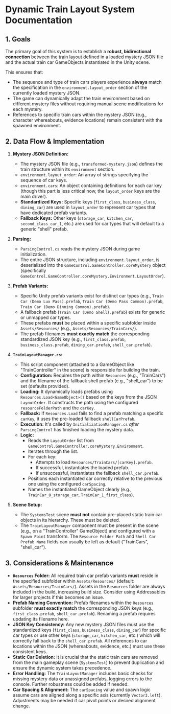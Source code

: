 # Dynamic Train Layout System Documentation

## 1. Goals

The primary goal of this system is to establish a **robust, bidirectional connection** between the train layout defined in a loaded mystery JSON file and the actual train car GameObjects instantiated in the Unity scene.

This ensures that:
*   The sequence and type of train cars players experience **always** match the specification in the `environment.layout_order` section of the currently loaded mystery JSON.
*   The game can dynamically adapt the train environment based on different mystery files without requiring manual scene modifications for each mystery.
*   References to specific train cars within the mystery JSON (e.g., character whereabouts, evidence locations) remain consistent with the spawned environment.

## 2. Data Flow & Implementation

1.  **Mystery JSON Definition:**
    *   The mystery JSON file (e.g., `transformed-mystery.json`) defines the train structure within its `environment` section.
    *   `environment.layout_order`: An array of strings specifying the sequence of car keys.
    *   `environment.cars`: An object containing definitions for each car key (though this part is less critical now, the `layout_order` keys are the main driver).
    *   **Standardized Keys:** Specific keys (`first_class`, `business_class`, `dining_car`) are used in `layout_order` to represent car types that have dedicated prefab variants.
    *   **Fallback Keys:** Other keys (`storage_car`, `kitchen_car`, `second_class_car_1`, etc.) are used for car types that will default to a generic "shell" prefab.

2.  **Parsing:**
    *   `ParsingControl.cs` reads the mystery JSON during game initialization.
    *   The entire JSON structure, including `environment.layout_order`, is deserialized into the `GameControl.GameController.coreMystery` object (specifically `GameControl.GameController.coreMystery.Environment.LayoutOrder`).

3.  **Prefab Variants:**
    *   Specific Unity prefab variants exist for distinct car types (e.g., `Train Car (Demo Lux Pass).prefab`, `Train Car (Demo Pass Common).prefab`, `Train Car (Demo Dinning Common).prefab`).
    *   A fallback prefab (`Train Car (Demo Shell).prefab`) exists for generic or unmapped car types.
    *   These prefabs **must** be placed within a specific subfolder inside `Assets/Resources/` (e.g., `Assets/Resources/TrainCars/`).
    *   The prefab filenames **must exactly match** the corresponding standardized JSON key (e.g., `first_class.prefab`, `business_class.prefab`, `dining_car.prefab`, `shell_car.prefab`).

4.  **`TrainLayoutManager.cs`:**
    *   This script component (attached to a GameObject like "TrainController" in the scene) is responsible for building the train.
    *   **Configuration:** Requires the path within `Resources` (e.g., "TrainCars") and the filename of the fallback shell prefab (e.g., "shell_car") to be set (defaults provided).
    *   **Loading:** It dynamically loads prefabs using `Resources.Load<GameObject>()` based on the keys from the JSON `LayoutOrder`. It constructs the path using the configured `resourceFolderPath` and the `carKey`.
    *   **Fallback:** If `Resources.Load` fails to find a prefab matching a specific `carKey`, it uses the pre-loaded fallback `shellCarPrefab`.
    *   **Execution:** It's called by `InitializationManager.cs` *after* `ParsingControl` has finished loading the mystery data.
    *   **Logic:**
        *   Reads the `LayoutOrder` list from `GameControl.GameController.coreMystery.Environment`.
        *   Iterates through the list.
        *   For each key:
            *   Attempts to load `Resources/TrainCars/[carKey].prefab`.
            *   If successful, instantiates the loaded prefab.
            *   If unsuccessful, instantiates the fallback `shell_car.prefab`.
        *   Positions each instantiated car correctly relative to the previous one using the configured `carSpacing`.
        *   Names the instantiated GameObject clearly (e.g., `TrainCar_0_storage_car`, `TrainCar_1_first_class`).

5.  **Scene Setup:**
    *   The `SystemsTest` scene **must not** contain pre-placed static train car objects in its hierarchy. These must be deleted.
    *   The `TrainLayoutManager` component must be present in the scene (e.g., on a "TrainController" GameObject) and configured with a `Spawn Point` transform. The `Resource Folder Path` and `Shell Car Prefab Name` fields can usually be left as default ("TrainCars", "shell_car").

## 3. Considerations & Maintenance

*   **`Resources` Folder:** All required train car prefab variants **must** reside in the specified subfolder within `Assets/Resources/` (default: `Assets/Resources/TrainCars/`). Assets in the `Resources` folder are always included in the build, increasing build size. Consider using Addressables for larger projects if this becomes an issue.
*   **Prefab Naming Convention:** Prefab filenames within the `Resources` subfolder **must exactly match** the corresponding JSON keys (e.g., `first_class.prefab`, `shell_car.prefab`). Renaming a prefab requires updating its filename here.
*   **JSON Key Consistency:** Any new mystery JSON files must use the standardized keys (`first_class`, `business_class`, `dining_car`) for specific car types or use other keys (`storage_car`, `kitchen_car`, etc.) which will correctly fall back to the `shell_car.prefab`. All references to car locations within the JSON (whereabouts, evidence, etc.) must use these consistent keys.
*   **Static Car Deletion:** It is crucial that the static train cars are removed from the main gameplay scene (`SystemsTest`) to prevent duplication and ensure the dynamic system takes precedence.
*   **Error Handling:** The `TrainLayoutManager` includes basic checks for missing mystery data or unassigned prefabs, logging errors to the console. Further robustness could be added if needed.
*   **Car Spacing & Alignment:** The `carSpacing` value and spawn logic assume cars are aligned along a specific axis (currently `Vector3.left`). Adjustments may be needed if car pivot points or desired alignment change.
